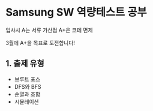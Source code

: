 # Samsung SW 역량테스트 공부

입사시
A는 서류 가산점
A+은 코테 면제

3월에 A+을 목표로 도전합니다!

## 1. 출제 유형

* 브루트 포스
* DFS와 BFS
* 순열과 조합
* 시뮬레이션

